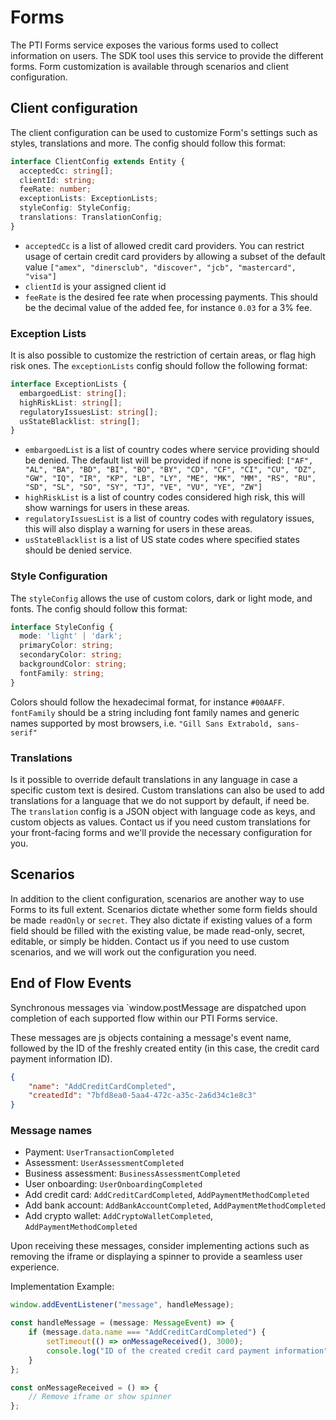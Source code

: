 # Forms

The PTI Forms service exposes the various forms used to collect information on users.
The SDK tool uses this service to provide the different forms. Form customization is available through scenarios
and client configuration. 


## Client configuration

The client configuration can be used to customize Form's settings such as styles, translations and more.
The config should follow this format:

```typescript
interface ClientConfig extends Entity {
  acceptedCc: string[];
  clientId: string;
  feeRate: number;
  exceptionLists: ExceptionLists;
  styleConfig: StyleConfig;
  translations: TranslationConfig;
}
```

- `acceptedCc` is a list of allowed credit card providers. You can restrict usage of certain credit card providers 
by allowing a subset of the default value `["amex", "dinersclub", "discover", "jcb", "mastercard", "visa"]`
- `clientId` is your assigned client id
- `feeRate` is the desired fee rate when processing payments. This should be the decimal value of the
added fee, for instance `0.03` for a 3% fee.

### Exception Lists

It is also possible to customize the restriction of certain areas, or flag high risk ones. 
The `exceptionLists` config should follow the following format: 

```typescript
interface ExceptionLists {
  embargoedList: string[];
  highRiskList: string[];
  regulatoryIssuesList: string[];
  usStateBlacklist: string[];
}
```

- `embargoedList` is a list of country codes where service providing should be denied. The default list will be provided
if none is specified: `["AF", "AL", "BA", "BD", "BI", "BO", "BY", "CD", "CF", "CI", "CU", "DZ", "GW", "IQ", "IR", "KP", "LB", "LY", "ME", "MK", "MM", "RS", "RU", "SD", "SL", "SO", "SY", "TJ", "VE", "VU", "YE", "ZW"]`
- `highRiskList` is a list of country codes considered high risk, this will show warnings for users in these areas.
- `regulatoryIssuesList` is a list of country codes with regulatory issues, this will also display a warning for users 
in these areas.
- `usStateBlacklist` is a list of US state codes where specified states should be denied service.

### Style Configuration

The `styleConfig` allows the use of custom colors, dark or light mode, and fonts. 
The config should follow this format:

```typescript
interface StyleConfig {
  mode: 'light' | 'dark';
  primaryColor: string;
  secondaryColor: string;
  backgroundColor: string;
  fontFamily: string;
}
```

Colors should follow the hexadecimal format, for instance `#00AAFF`. `fontFamily` should be a string including
font family names and generic names supported by most browsers, i.e. `"Gill Sans Extrabold, sans-serif"`

### Translations

Is it possible to override default translations in any language in case a specific custom text is desired.
Custom translations can also be used to add translations for a language that we do not support by default, if need be.
The `translation` config is a JSON object with language code as keys, and custom objects as values.
Contact us if you need custom translations for your front-facing forms and we'll provide the necessary
configuration for you.

## Scenarios

In addition to the client configuration, scenarios are another way to use Forms to its full extent.
Scenarios dictate whether some form fields should be made `readOnly` or `secret`. They also dictate if
existing values of a form field should be filled with the existing value, be made read-only, secret, editable, or
simply be hidden. Contact us if you need to use custom scenarios, and we will work out the configuration you need.


## End of Flow Events

Synchronous messages via `window.postMessage are dispatched upon completion of each supported flow within our PTI Forms service.

These messages are js objects containing a message's event name, followed by the ID of the freshly created entity (in this case, the credit card payment information ID).
```json
{
    "name": "AddCreditCardCompleted",
    "createdId": "7bfd8ea0-5aa4-472c-a35c-2a6d34c1e8c3"
}
```

### Message names
- Payment: `UserTransactionCompleted`
- Assessment: `UserAssessmentCompleted`
- Business assessment: `BusinessAssessmentCompleted`
- User onboarding: `UserOnboardingCompleted`
- Add credit card: `AddCreditCardCompleted`, `AddPaymentMethodCompleted`
- Add bank account: `AddBankAccountCompleted`, `AddPaymentMethodCompleted`
- Add crypto wallet: `AddCryptoWalletCompleted`, `AddPaymentMethodCompleted`

Upon receiving these messages, consider implementing actions such as removing the iframe or displaying a spinner to provide a seamless user experience.

Implementation Example:
```typescript
window.addEventListener("message", handleMessage);

const handleMessage = (message: MessageEvent) => {
    if (message.data.name === "AddCreditCardCompleted") {
        setTimeout(() => onMessageReceived(), 3000);
        console.log("ID of the created credit card payment information", message.data.createdId);
    }
};

const onMessageReceived = () => {
    // Remove iframe or show spinner
};
```
